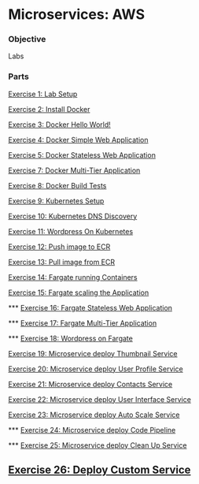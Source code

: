 # Microservices: AWS


### Objective

Labs

### Parts

[Exercise 1: Lab Setup](labSetup.md)

[Exercise 2: Install Docker](docker/installDocker.md)

[Exercise 3: Docker Hello World!](docker/helloworld.md)

[Exercise 4: Docker Simple Web Application](docker/simpleWebApp.md)

[Exercise 5: Docker Stateless Web Application](docker/statelessWebApp.md)

[Exercise 7: Docker Multi-Tier Application](docker/multiTierApp.md)

[Exercise 8: Docker Build Tests](docker/buildTests.md)

[Exercise 9: Kubernetes Setup](k8s/k8sSetup.md)

[Exercise 10: Kubernetes DNS Discovery](k8s/dnsDiscovery.md)

[Exercise 11: Wordpress On Kubernetes](k8s/wordpressOnK8s.md)

[Exercise 12: Push image to ECR](ecr/pushImageToRegistry.md)

[Exercise 13: Pull image from ECR](ecr/pullImageFromRegistry.md)

[Exercise 14: Fargate running Containers](fargate/runningContainers.md)

[Exercise 15: Fargate scaling the Application](fargate/scalingTheApp.md)

*** [Exercise 16: Fargate Stateless Web Application](fargate/statelessWebApp.md)

*** [Exercise 17: Fargate Multi-Tier Application](fargate/multiTierApp.md)

*** [Exercise 18: Wordpress on Fargate](fargate/wordpressOnFargate.md)

[Exercise 19: Microservice deploy Thumbnail Service](fargate/microserviceDeployThumbnailService.md)

[Exercise 20: Microservice deploy User Profile Service](fargate/microserviceDeployUserProfileService.md)

[Exercise 21: Microservice deploy Contacts Service](fargate/microserviceDeployContactsService.md)

[Exercise 22: Microservice deploy User Interface Service](fargate/microserviceDeployUserInterfaceService.md)

[Exercise 23: Microservice deploy Auto Scale Service](fargate/microserviceAutoScaleUserInterfaceService.md)

*** [Exercise 24: Microservice deploy Code Pipeline](fargate/microserviceCodePipeline.md)

*** [Exercise 25: Microservice deploy Clean Up Service](fargate/microserviceCleanUp.md)

## [Exercise 26: Deploy Custom Service](fargate/deployCustomService.md)
